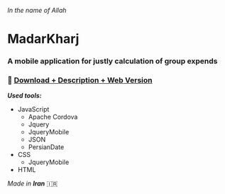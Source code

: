 *In the name of Allah*

# MadarKharj

### A mobile application for justly calculation of group expends

### 📲 [Download + Description + Web Version](https://mwxgaf.github.io/madarkharj)

***Used tools:***

* JavaScript
	* Apache Cordova
	* Jquery
	* JqueryMobile
	* JSON
	* PersianDate
* CSS
	* JqueryMobile
* HTML

_Made in ***Iran***_ :iran:
